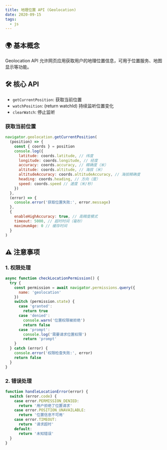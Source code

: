 ```yaml
---
title: 地理位置 API (Geolocation)
date: 2020-09-15
tags:
  - js
---
```


## 🌍 基本概念

Geolocation API 允许网页应用获取用户的地理位置信息，可用于位置服务、地图显示等功能。

## 🛠️ 核心 API

- `getCurrentPosition`: 获取当前位置
- `watchPosition`: (return watchId) 持续监听位置变化
- `clearWatch`: 停止监听

### 获取当前位置

```javascript
navigator.geolocation.getCurrentPosition(
  (position) => {
    const { coords } = position
    console.log({
      latitude: coords.latitude, // 纬度
      longitude: coords.longitude, // 经度
      accuracy: coords.accuracy, // 精确度（米）
      altitude: coords.altitude, // 海拔（米）
      altitudeAccuracy: coords.altitudeAccuracy, // 海拔精确度
      heading: coords.heading, // 方向（度）
      speed: coords.speed // 速度（米/秒）
    })
  },
  (error) => {
    console.error('获取位置失败:', error.message)
  },
  {
    enableHighAccuracy: true, // 高精度模式
    timeout: 5000, // 超时时间（毫秒）
    maximumAge: 0 // 缓存时间
  }
)
```

## ⚠️ 注意事项

### 1. 权限处理

```javascript
async function checkLocationPermission() {
  try {
    const permission = await navigator.permissions.query({
      name: 'geolocation'
    })
    switch (permission.state) {
      case 'granted':
        return true
      case 'denied':
        console.warn('位置权限被拒绝')
        return false
      case 'prompt':
        console.log('需要请求位置权限')
        return 'prompt'
    }
  } catch (error) {
    console.error('权限检查失败:', error)
    return false
  }
}
```

### 2. 错误处理

```javascript
function handleLocationError(error) {
  switch (error.code) {
    case error.PERMISSION_DENIED:
      return '用户拒绝了位置请求'
    case error.POSITION_UNAVAILABLE:
      return '位置信息不可用'
    case error.TIMEOUT:
      return '请求超时'
    default:
      return '未知错误'
  }
}
```
